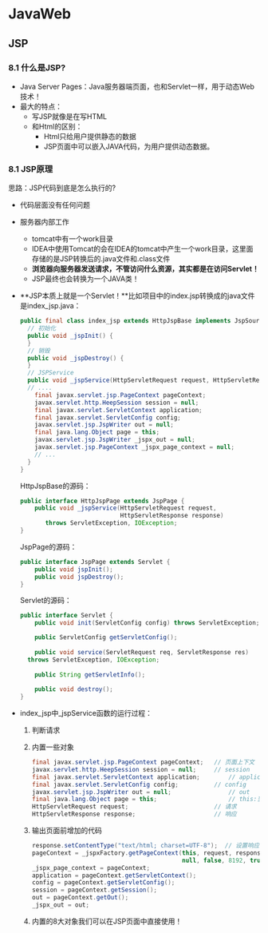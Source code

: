 # JavaWeb
## JSP

### 8.1 什么是JSP?
* Java Server Pages：Java服务器端页面，也和Servlet一样，用于动态Web技术！
* 最大的特点：
  * 写JSP就像是在写HTML
  * 和Html的区别：
    * Html只给用户提供静态的数据
    * JSP页面中可以嵌入JAVA代码，为用户提供动态数据。



### 8.1 JSP原理

思路：JSP代码到底是怎么执行的?

* 代码层面没有任何问题

* 服务器内部工作

  * tomcat中有一个work目录
  * IDEA中使用Tomcat的会在IDEA的tomcat中产生一个work目录，这里面存储的是JSP转换后的.java文件和.class文件
  * **浏览器向服务器发送请求，不管访问什么资源，其实都是在访问Servlet！**
  * JSP最终也会转换为一个JAVA类！

* **JSP本质上就是一个Servlet！**比如项目中的index.jsp转换成的java文件是index_jsp.java：

  ```java
  public final class index_jsp extends HttpJspBase implements JspSourceDependent, JspSourceImports {
    // 初始化
    public void _jspInit() {
    }
    // 销毁
    public void _jspDestroy() {
    }
    // JSPService
    public void _jspService(HttpServletRequest request, HttpServletResponse response) throws IOException, ServletException {
  	// ....      
      final javax.servlet.jsp.PageContext pageContext;
      javax.servlet.http.HeepSession session = null;
      final javax.servlet.ServletContext application;
      final javax.servlet.ServletConfig config;
      javax.servlet.jsp.JspWriter out = null;
      final java.lang.Object page = this;
      javax.servlet.jsp.JspWriter _jspx_out = null;
      javax.servlet.jsp.PageContext _jspx_page_context = null;
      // ...
    }
  }
  ```

  HttpJspBase的源码：

  ```java
  public interface HttpJspPage extends JspPage {
      public void _jspService(HttpServletRequest request,
                              HttpServletResponse response)
         throws ServletException, IOException;
  }
  ```

  JspPage的源码：

  ```java
  public interface JspPage extends Servlet {
      public void jspInit();
      public void jspDestroy();
  }
  ```

  Servlet的源码：

  ```java
  public interface Servlet {
      public void init(ServletConfig config) throws ServletException;
  
      public ServletConfig getServletConfig();
      
      public void service(ServletRequest req, ServletResponse res)
  	throws ServletException, IOException;
      
      public String getServletInfo();
      
      public void destroy();
  }
  ```

* index_jsp中_jspService函数的运行过程：

  1. 判断请求

  2. 内置一些对象

     ```java
     final javax.servlet.jsp.PageContext pageContext;	// 页面上下文
     javax.servlet.http.HeepSession session = null;		// session
     final javax.servlet.ServletContext application;		// application
     final javax.servlet.ServletConfig config;			// config
     javax.servlet.jsp.JspWriter out = null;				// out
     final java.lang.Object page = this;					// this:当前页面
     HttpServletRequest request; 						// 请求
     HttpServletResponse response;						// 响应
     ```

  3. 输出页面前增加的代码

     ```java
     response.setContentType("text/html; charset=UTF-8");  // 设置响应的页面类型
     pageContext = _jspxFactory.getPageContext(this, request, response,
                                               null, false, 8192, true);
     _jspx_page_context = pageContext;
     application = pageContext.getServletContext();
     config = pageContext.getServletConfig();
     session = pageContext.getSession();
     out = pageContext.getOut();
     _jspx_out = out;
     ```

  4. 内置的8大对象我们可以在JSP页面中直接使用！

